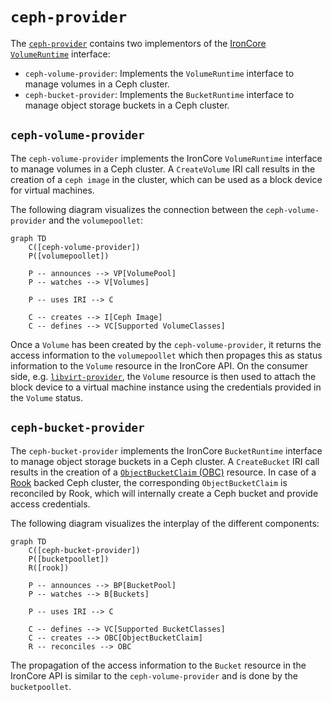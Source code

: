 # `ceph-provider` 

The [`ceph-provider`](https://github.com/ironcore-dev/ceph-provider) contains two implementors of the 
[IronCore `VolumeRuntime`](/iaas/architecture/runtime-interface#volumeruntime-interface) interface:
- `ceph-volume-provider`: Implements the `VolumeRuntime` interface to manage volumes in a Ceph cluster.
- `ceph-bucket-provider`: Implements the `BucketRuntime` interface to manage object storage buckets in a Ceph cluster.

## `ceph-volume-provider`

The `ceph-volume-provider` implements the IronCore `VolumeRuntime` interface to manage volumes in a Ceph cluster. A 
`CreateVolume` IRI call results in the creation of a `ceph image` in the cluster, which can be used as a block device 
for virtual machines.

The following diagram visualizes the connection between the `ceph-volume-provider` and the `volumepoollet`:

```mermaid
graph TD
    C([ceph-volume-provider])
    P([volumepoollet])
    
    P -- announces --> VP[VolumePool]
    P -- watches --> V[Volumes]
    
    P -- uses IRI --> C
    
    C -- creates --> I[Ceph Image]
    C -- defines --> VC[Supported VolumeClasses]
```

Once a `Volume` has been created by the `ceph-volume-provider`, it returns the access information to the `volumepoollet`
which then propages this as status information to the `Volume` resource in the IronCore API. On the consumer side, e.g. 
[`libvirt-provider`](/iaas/architecture/providers/libvirt-provider), the `Volume` resource is then used to attach the 
block device to a virtual machine instance using the credentials provided in the `Volume` status.

## `ceph-bucket-provider`

The `ceph-bucket-provider` implements the IronCore `BucketRuntime` interface to manage object storage buckets in a Ceph cluster.
A `CreateBucket` IRI call results in the creation of a [`ObjectBucketClaim` (OBC)](https://github.com/kube-object-storage/lib-bucket-provisioner)
resource. In case of a [Rook](https://rook.io/) backed Ceph cluster, the corresponding `ObjectBucketClaim` is reconciled by Rook, which
will internally create a Ceph bucket and provide access credentials.

The following diagram visualizes the interplay of the different components:

```mermaid
graph TD
    C([ceph-bucket-provider])
    P([bucketpoollet])
    R([rook])
    
    P -- announces --> BP[BucketPool]
    P -- watches --> B[Buckets]
    
    P -- uses IRI --> C
    
    C -- defines --> VC[Supported BucketClasses]
    C -- creates --> OBC[ObjectBucketClaim]
    R -- reconciles --> OBC
```

The propagation of the access information to the `Bucket` resource in the IronCore API is similar to the `ceph-volume-provider` and
is done by the `bucketpoollet`. 
